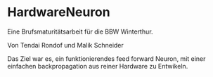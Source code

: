 # HardwareNeuron
Eine Brufsmaturitätsarbeit für die BBW Winterthur.

Von Tendai Rondof und Malik Schneider

Das Ziel war es, ein funktionierendes feed forward Neuron, mit einer einfachen backpropagation aus reiner Hardware zu Entwikeln.
